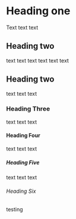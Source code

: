 # Heading one
Text text text
## Heading two
text text text
text text text
## Heading two
text text text
### Heading Three
text text text
#### Heading Four
text text text
##### Heading Five
text text text
###### Heading Six
testing
